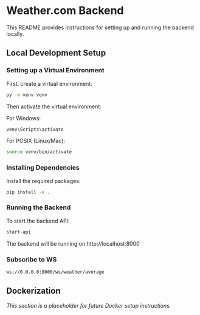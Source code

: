 # Weather.com Backend

This README provides instructions for setting up and running the backend locally.

## Local Development Setup

### Setting up a Virtual Environment

First, create a virtual environment:

```bash
py -m venv venv
```

Then activate the virtual environment:

For Windows:

```cmd
venv\Scripts\activate
```

For POSIX (Linux/Mac):

```bash
source venv/bin/activate
```

### Installing Dependencies

Install the required packages:

```bash
pip install -e .
```

### Running the Backend

To start the backend API:

```bash
start-api
```

The backend will be running on http://localhost:8000

### Subscribe to WS

```bash
ws://0.0.0.0:8000/ws/weather/average
```

## Dockerization

_This section is a placeholder for future Docker setup instructions._
